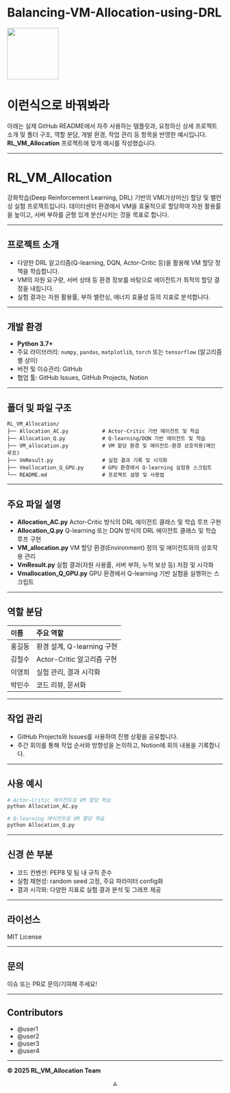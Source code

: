 # Balancing-VM-Allocation-using-DRL

<img src="https://r2cdn.perplexity.ai/pplx-full-logo-primary-dark%402x.png" class="logo" width="120"/>

# 이런식으로 바꿔봐라

아래는 실제 GitHub README에서 자주 사용하는 템플릿과, 요청하신 상세 프로젝트 소개 및 폴더 구조, 역할 분담, 개발 환경, 작업 관리 등 항목을 반영한 예시입니다.
**RL_VM_Allocation** 프로젝트에 맞게 예시를 작성했습니다.

---

# RL_VM_Allocation

강화학습(Deep Reinforcement Learning, DRL) 기반의 VM(가상머신) 할당 및 밸런싱 실험 프로젝트입니다.
데이터센터 환경에서 VM을 효율적으로 할당하여 자원 활용률을 높이고, 서버 부하를 균형 있게 분산시키는 것을 목표로 합니다.

---

## 프로젝트 소개

- 다양한 DRL 알고리즘(Q-learning, DQN, Actor-Critic 등)을 활용해 VM 할당 정책을 학습합니다.
- VM의 자원 요구량, 서버 상태 등 환경 정보를 바탕으로 에이전트가 최적의 할당 결정을 내립니다.
- 실험 결과는 자원 활용률, 부하 밸런싱, 에너지 효율성 등의 지표로 분석합니다.

---

## 개발 환경

- **Python 3.7+**
- 주요 라이브러리: `numpy`, `pandas`, `matplotlib`, `torch` 또는 `tensorflow` (알고리즘별 상이)
- 버전 및 이슈관리: GitHub
- 협업 툴: GitHub Issues, GitHub Projects, Notion

---

## 폴더 및 파일 구조

```
RL_VM_Allocation/
├── Allocation_AC.py           # Actor-Critic 기반 에이전트 및 학습
├── Allocation_Q.py            # Q-learning/DQN 기반 에이전트 및 학습
├── VM_allocation.py           # VM 할당 환경 및 에이전트-환경 상호작용(메인 루프)
├── VmResult.py                # 실험 결과 기록 및 시각화
├── Vmallocation_Q_GPU.py      # GPU 환경에서 Q-learning 실험용 스크립트
└── README.md                  # 프로젝트 설명 및 사용법
```


---

## 주요 파일 설명

- **Allocation_AC.py**
Actor-Critic 방식의 DRL 에이전트 클래스 및 학습 루프 구현
- **Allocation_Q.py**
Q-learning 또는 DQN 방식의 DRL 에이전트 클래스 및 학습 루프 구현
- **VM_allocation.py**
VM 할당 환경(Environment) 정의 및 에이전트와의 상호작용 관리
- **VmResult.py**
실험 결과(자원 사용률, 서버 부하, 누적 보상 등) 저장 및 시각화
- **Vmallocation_Q_GPU.py**
GPU 환경에서 Q-learning 기반 실험을 실행하는 스크립트

---

## 역할 분담

| 이름 | 주요 역할 |
| :-- | :-- |
| 홍길동 | 환경 설계, Q-learning 구현 |
| 김철수 | Actor-Critic 알고리즘 구현 |
| 이영희 | 실험 관리, 결과 시각화 |
| 박민수 | 코드 리뷰, 문서화 |


---

## 작업 관리

- GitHub Projects와 Issues를 사용하여 진행 상황을 공유합니다.
- 주간 회의를 통해 작업 순서와 방향성을 논의하고, Notion에 회의 내용을 기록합니다.

---

## 사용 예시

```bash
# Actor-Critic 에이전트로 VM 할당 학습
python Allocation_AC.py

# Q-learning 에이전트로 VM 할당 학습
python Allocation_Q.py
```


---

## 신경 쓴 부분

- 코드 컨벤션: PEP8 및 팀 내 규칙 준수
- 실험 재현성: random seed 고정, 주요 파라미터 config화
- 결과 시각화: 다양한 지표로 실험 결과 분석 및 그래프 제공

---

## 라이선스

MIT License

---

## 문의

이슈 또는 PR로 문의/기여해 주세요!

---

## Contributors

- @user1
- @user2
- @user3
- @user4

---

**© 2025 RL_VM_Allocation Team**

<div style="text-align: center">⁂</div>

[^1]: image.jpg

[^2]: image.jpg

[^3]: paste-3.txt


